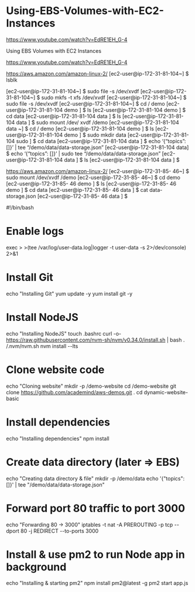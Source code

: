 # Using-EBS-Volumes-with-EC2-Instances

https://www.youtube.com/watch?v=EdRE1EH_G-4

Using EBS Volumes with EC2 Instances 

https://www.youtube.com/watch?v=EdRE1EH_G-4

https://aws.amazon.com/amazon-linux-2/
[ec2-user@ip-172-31-81-104~] $ lsblk 

[ec2-user@ip-172-31-81-104~] $ sudo file -s /dev/xvdf
[ec2-user@ip-172-31-81-104~] $ sudo mkfs -t xfs /dev/xvdf
[ec2-user@ip-172-31-81-104~] $ sudo file -s /dev/xvdf 
[ec2-user@ip-172-31-81-104~] $ cd / demo
[ec2-user@ip-172-31-81-104 demo ] $ ls
[ec2-user@ip-172-31-81-104 demo ] $ cd data 
[ec2-user@ip-172-31-81-104 data ] $ ls
[ec2-user@ip-172-31-81-104 data ] $ sudo mount /dev/ xvdf /demo
[ec2-user@ip-172-31-81-104 data ~] $ cd / demo
[ec2-user@ip-172-31-81-104 demo ] $ ls
[ec2-user@ip-172-31-81-104 demo ] $ sudo mkdir data
[ec2-user@ip-172-31-81-104 sudo ] $ cd data
[ec2-user@ip-172-31-81-104 data ] $ echo ‘{“topics”: []}’ | tee “/demo/data/data-storage.json”
[ec2-user@ip-172-31-81-104 data] $ echo ‘{“topics”: []}’ | sudo tee “/demo/data/data-storage.json”
[ec2-user@ip-172-31-81-104 data ] $ ls
[ec2-user@ip-172-31-81-104 data ] $



https://aws.amazon.com/amazon-linux-2/
[ec2-user@ip-172-31-85- 46~] $ sudo mount /dev/xvdf /demo
[ec2-user@ip-172-31-85- 46~] $ cd demo
[ec2-user@ip-172-31-85- 46 demo ] $ ls
[ec2-user@ip-172-31-85- 46 demo ] $ cd data 
[ec2-user@ip-172-31-85- 46 data ] $ cat data-storage.json
[ec2-user@ip-172-31-85- 46 data ] $    




#!/bin/bash

# Enable logs
exec > >(tee /var/log/user-data.log|logger -t user-data -s 2>/dev/console) 2>&1

# Install Git
echo "Installing Git"
yum update -y
yum install git -y

# Install NodeJS
echo "Installing NodeJS"
touch .bashrc
curl -o- https://raw.githubusercontent.com/nvm-sh/nvm/v0.34.0/install.sh | bash
. /.nvm/nvm.sh
nvm install --lts

# Clone website code
echo "Cloning website"
mkdir -p /demo-website
cd /demo-website
git clone https://github.com/academind/aws-demos.git .
cd dynamic-website-basic

# Install dependencies
echo "Installing dependencies"
npm install

# Create data directory (later => EBS)
echo "Creating data directory & file"
mkdir -p /demo/data
echo '{"topics": []}' | tee "/demo/data/data-storage.json"

# Forward port 80 traffic to port 3000
echo "Forwarding 80 -> 3000"
iptables -t nat -A PREROUTING -p tcp --dport 80 -j REDIRECT --to-ports 3000

# Install & use pm2 to run Node app in background
echo "Installing & starting pm2"
npm install pm2@latest -g
pm2 start app.js
